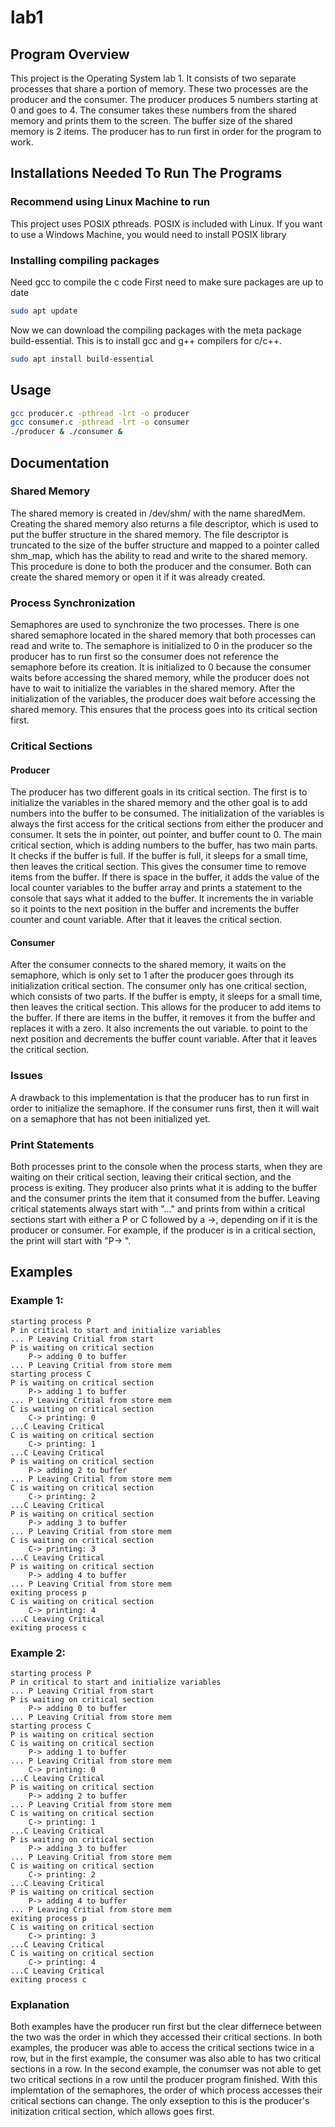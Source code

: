 # lab1
## Program Overview
This project is the Operating System lab 1. It consists of two separate processes that share a portion of memory. These two processes are the producer and the consumer. The producer produces 5 numbers starting at 0 and goes to 4. The consumer takes these numbers from the shared memory and prints them to the screen. The buffer size of the shared memory is 2 items. The producer has to run first in order for the program to work.
## Installations Needed To Run The Programs
### Recommend using Linux Machine to run  
This project uses POSIX pthreads. POSIX is included with Linux. If you want to use a Windows Machine, you would need to install POSIX library
### Installing compiling packages
Need gcc to compile the c code
First need to make sure packages are up to date
```bash
sudo apt update
```
Now we can download the compiling packages with the meta package build-essential. This is to install gcc and g++ compilers for c/c++.
```bash
sudo apt install build-essential
```

## Usage
```bash
gcc producer.c -pthread -lrt -o producer
gcc consumer.c -pthread -lrt -o consumer
./producer & ./consumer &
```
## Documentation
### Shared Memory
The shared memory is created in /dev/shm/ with the name sharedMem. Creating the shared memory also returns a file descriptor, which is used to put the buffer structure in the shared memory. The file descriptor is truncated to the size of the buffer structure and mapped to a pointer called shm_map, which has the ability to read and write to the shared memory. This procedure is done to both the producer and the consumer. Both can create the shared memory or open it if it was already created.
### Process Synchronization 
Semaphores are used to synchronize the two processes. There is one shared semaphore located in the shared memory that both processes can read and write to. The semaphore is initialized to 0 in the producer so the producer has to run first so the consumer does not reference the semaphore before its creation. It is initialized to 0 because the consumer waits before accessing the shared memory, while the producer does not have to wait to initialize the variables in the shared memory. After the initialization of the variables, the producer does wait before accessing the shared memory. This ensures that the process goes into its critical section first. 
### Critical Sections
#### Producer
The producer has two different goals in its critical section. The first is to initialize the variables in the shared memory and the other goal is to add numbers into the buffer to be consumed. The initialization of the variables is always the first access for the critical sections from either the producer and consumer. It sets the in pointer, out pointer, and buffer count to 0. The main critical section, which is adding numbers to the buffer, has two main parts. It checks if the buffer is full. If the buffer is full, it sleeps for a small time, then leaves the critical section. This gives the consumer time to remove items from the buffer. If there is space in the buffer, it adds the value of the local counter variables to the buffer array and prints a statement to the console that says what it added to the buffer. It increments the in variable so it points to the next position in the buffer and increments the buffer counter and count variable. After that it leaves the critical section.
#### Consumer	
After the consumer connects to the shared memory, it waits on the semaphore, which is only set to 1 after the producer goes through its initialization critical section. The consumer only has one critical section, which consists of two parts. If the buffer is empty, it sleeps for a small time, then leaves the critical section. This allows for the producer to add items to the buffer. If there are items in the buffer, it removes it from the buffer and replaces it with a zero. It also increments the out variable. to point to the next position and decrements the buffer count variable. After that it leaves the critical section.
### Issues
A drawback to this implementation is that the producer has to run first in order to initialize the semaphore. If the consumer runs first, then it will wait on a semaphore that has not been initialized yet. 
### Print Statements
Both processes print to the console when the process starts, when they are waiting on their critical section, leaving their critical section, and the process is exiting. They producer also prints what it is adding to the buffer and the consumer prints the item that it consumed from the buffer. Leaving critical statements always start with "..." and prints from within a critical sections start with either a P or C followed by a ->, depending on if it is the producer or consumer. For example, if the producer is in a critical section, the print will start with "P-> ".
## Examples
### Example 1:
```code
starting process P
P in critical to start and initialize variables
... P Leaving Critial from start
P is waiting on critical section
	P-> adding 0 to buffer
... P Leaving Critial from store mem
starting process C
P is waiting on critical section
	P-> adding 1 to buffer
... P Leaving Critial from store mem
C is waiting on critical section
	C-> printing: 0
...C Leaving Critical
C is waiting on critical section
	C-> printing: 1
...C Leaving Critical
P is waiting on critical section
	P-> adding 2 to buffer
... P Leaving Critial from store mem
C is waiting on critical section
	C-> printing: 2
...C Leaving Critical
P is waiting on critical section
	P-> adding 3 to buffer
... P Leaving Critial from store mem
C is waiting on critical section
	C-> printing: 3
...C Leaving Critical
P is waiting on critical section
	P-> adding 4 to buffer
... P Leaving Critial from store mem
exiting process p
C is waiting on critical section
	C-> printing: 4
...C Leaving Critical
exiting process c
```
### Example 2:
```code
starting process P
P in critical to start and initialize variables
... P Leaving Critial from start
P is waiting on critical section
	P-> adding 0 to buffer
... P Leaving Critial from store mem
starting process C
P is waiting on critical section
C is waiting on critical section
	P-> adding 1 to buffer
... P Leaving Critial from store mem
	C-> printing: 0
...C Leaving Critical
P is waiting on critical section
	P-> adding 2 to buffer
... P Leaving Critial from store mem
C is waiting on critical section
	C-> printing: 1
...C Leaving Critical
P is waiting on critical section
	P-> adding 3 to buffer
... P Leaving Critial from store mem
C is waiting on critical section
	C-> printing: 2
...C Leaving Critical
P is waiting on critical section
	P-> adding 4 to buffer
... P Leaving Critial from store mem
exiting process p
C is waiting on critical section
	C-> printing: 3
...C Leaving Critical
C is waiting on critical section
	C-> printing: 4
...C Leaving Critical
exiting process c
```
### Explanation
Both examples have the producer run first but the clear differnece between the two was the order in which they accessed their critical sections. In both examples, the producer was able to access the critical sections twice in a row, but in the first example, the consumer was also able to has two critical sections in a row. In the second example, the conumser was not able to get two critical sections in a row until the producer program finished. With this implemtation of the semaphores, the order of which process accesses their critical sections can change. The only exseption to this is the producer's initization critical section, which allows goes first.
